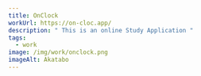 ```yaml
---
title: OnClock
workUrl: https://on-cloc.app/
description: " This is an online Study Application "
tags:
  - work
image: /img/work/onclock.png
imageAlt: Akatabo
---
```

